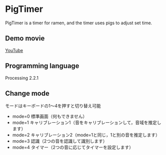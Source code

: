 ﻿# PigTimer
PigTimer is a timer for ramen, and the timer uses pigs to adjust set time.



## Demo movie
[YouTube](https://youtu.be/Z8DOZ3PvtQU)



## Programming language
Processing 2.2.1



## Change mode

モードはキーボードの1〜4を押すと切り替え可能
* mode=0 標準画面（何もできません）
* mode=1 キャリブレーション1（音をキャリブレーションして，音域を推定します）
* mode=2 キャリブレーション2（mode=1と同じ，1と別の音を推定します）
* mode=3 認識（2つの音を認識して識別します）
* mode=4 タイマー（2つの音に応じてタイマーを設定します）